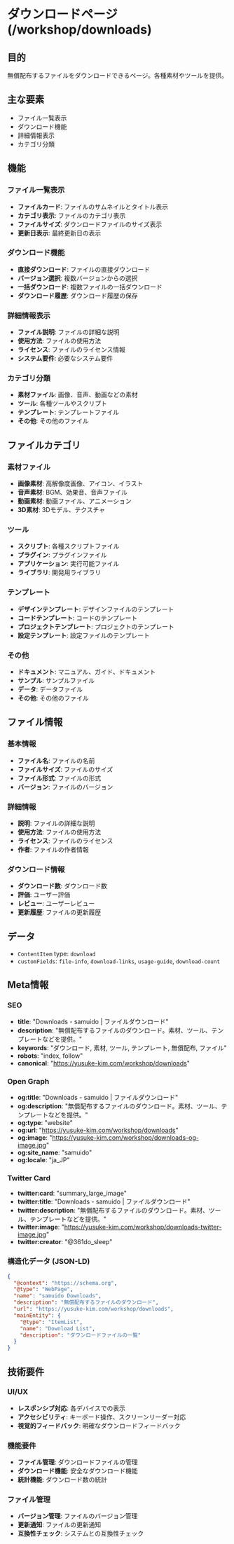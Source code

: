 # ダウンロードページ (/workshop/downloads)

## 目的

無償配布するファイルをダウンロードできるページ。各種素材やツールを提供。

## 主な要素

- ファイル一覧表示
- ダウンロード機能
- 詳細情報表示
- カテゴリ分類

## 機能

### ファイル一覧表示

- **ファイルカード**: ファイルのサムネイルとタイトル表示
- **カテゴリ表示**: ファイルのカテゴリ表示
- **ファイルサイズ**: ダウンロードファイルのサイズ表示
- **更新日表示**: 最終更新日の表示

### ダウンロード機能

- **直接ダウンロード**: ファイルの直接ダウンロード
- **バージョン選択**: 複数バージョンからの選択
- **一括ダウンロード**: 複数ファイルの一括ダウンロード
- **ダウンロード履歴**: ダウンロード履歴の保存

### 詳細情報表示

- **ファイル説明**: ファイルの詳細な説明
- **使用方法**: ファイルの使用方法
- **ライセンス**: ファイルのライセンス情報
- **システム要件**: 必要なシステム要件

### カテゴリ分類

- **素材ファイル**: 画像、音声、動画などの素材
- **ツール**: 各種ツールやスクリプト
- **テンプレート**: テンプレートファイル
- **その他**: その他のファイル

## ファイルカテゴリ

### 素材ファイル

- **画像素材**: 高解像度画像、アイコン、イラスト
- **音声素材**: BGM、効果音、音声ファイル
- **動画素材**: 動画ファイル、アニメーション
- **3D素材**: 3Dモデル、テクスチャ

### ツール

- **スクリプト**: 各種スクリプトファイル
- **プラグイン**: プラグインファイル
- **アプリケーション**: 実行可能ファイル
- **ライブラリ**: 開発用ライブラリ

### テンプレート

- **デザインテンプレート**: デザインファイルのテンプレート
- **コードテンプレート**: コードのテンプレート
- **プロジェクトテンプレート**: プロジェクトのテンプレート
- **設定テンプレート**: 設定ファイルのテンプレート

### その他

- **ドキュメント**: マニュアル、ガイド、ドキュメント
- **サンプル**: サンプルファイル
- **データ**: データファイル
- **その他**: その他のファイル

## ファイル情報

### 基本情報

- **ファイル名**: ファイルの名前
- **ファイルサイズ**: ファイルのサイズ
- **ファイル形式**: ファイルの形式
- **バージョン**: ファイルのバージョン

### 詳細情報

- **説明**: ファイルの詳細な説明
- **使用方法**: ファイルの使用方法
- **ライセンス**: ファイルのライセンス
- **作者**: ファイルの作者情報

### ダウンロード情報

- **ダウンロード数**: ダウンロード数
- **評価**: ユーザー評価
- **レビュー**: ユーザーレビュー
- **更新履歴**: ファイルの更新履歴

## データ

- `ContentItem` type: `download`
- `customFields`: `file-info`, `download-links`, `usage-guide`, `download-count`

## Meta情報

### SEO

- **title**: "Downloads - samuido | ファイルダウンロード"
- **description**: "無償配布するファイルのダウンロード。素材、ツール、テンプレートなどを提供。"
- **keywords**: "ダウンロード, 素材, ツール, テンプレート, 無償配布, ファイル"
- **robots**: "index, follow"
- **canonical**: "https://yusuke-kim.com/workshop/downloads"

### Open Graph

- **og:title**: "Downloads - samuido | ファイルダウンロード"
- **og:description**: "無償配布するファイルのダウンロード。素材、ツール、テンプレートなどを提供。"
- **og:type**: "website"
- **og:url**: "https://yusuke-kim.com/workshop/downloads"
- **og:image**: "https://yusuke-kim.com/workshop/downloads-og-image.jpg"
- **og:site_name**: "samuido"
- **og:locale**: "ja_JP"

### Twitter Card

- **twitter:card**: "summary_large_image"
- **twitter:title**: "Downloads - samuido | ファイルダウンロード"
- **twitter:description**: "無償配布するファイルのダウンロード。素材、ツール、テンプレートなどを提供。"
- **twitter:image**: "https://yusuke-kim.com/workshop/downloads-twitter-image.jpg"
- **twitter:creator**: "@361do_sleep"

### 構造化データ (JSON-LD)

```json
{
  "@context": "https://schema.org",
  "@type": "WebPage",
  "name": "samuido Downloads",
  "description": "無償配布するファイルのダウンロード",
  "url": "https://yusuke-kim.com/workshop/downloads",
  "mainEntity": {
    "@type": "ItemList",
    "name": "Download List",
    "description": "ダウンロードファイルの一覧"
  }
}
```

## 技術要件

### UI/UX

- **レスポンシブ対応**: 各デバイスでの表示
- **アクセシビリティ**: キーボード操作、スクリーンリーダー対応
- **視覚的フィードバック**: 明確なダウンロードフィードバック

### 機能要件

- **ファイル管理**: ダウンロードファイルの管理
- **ダウンロード機能**: 安全なダウンロード機能
- **統計機能**: ダウンロード数の統計

### ファイル管理

- **バージョン管理**: ファイルのバージョン管理
- **更新通知**: ファイルの更新通知
- **互換性チェック**: システムとの互換性チェック
